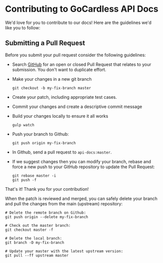 # Contributing to GoCardless API Docs

We'd love for you to contribute to our docs! Here are the guidelines we'd like you to follow:

## Submitting a Pull Request
Before you submit your pull request consider the following guidelines:

* Search [GitHub](https://github.com/gocardless/api-docs/pulls) for an open or closed Pull Request
  that relates to your submission. You don't want to duplicate effort.
* Make your changes in a new git branch

     ```shell
     git checkout -b my-fix-branch master
     ```

* Create your patch, including appropriate test cases.
* Commit your changes and create a descriptive commit message
* Build your changes locally to ensure it all works

    ```shell
    gulp watch
    ```

* Push your branch to Github:

    ```shell
    git push origin my-fix-branch
    ```

* In Github, send a pull request to `api-docs:master`.
* If we suggest changes then you can modify your branch, rebase and force a new push to your GitHub
  repository to update the Pull Request:

    ```shell
    git rebase master -i
    git push -f
    ```

That's it! Thank you for your contribution!

When the patch is reviewed and merged, you can safely delete your branch and pull the changes
from the main (upstream) repository:

```shell
# Delete the remote branch on Github:
git push origin --delete my-fix-branch

# Check out the master branch:
git checkout master -f

# Delete the local branch:
git branch -D my-fix-branch

# Update your master with the latest upstream version:
git pull --ff upstream master
```

